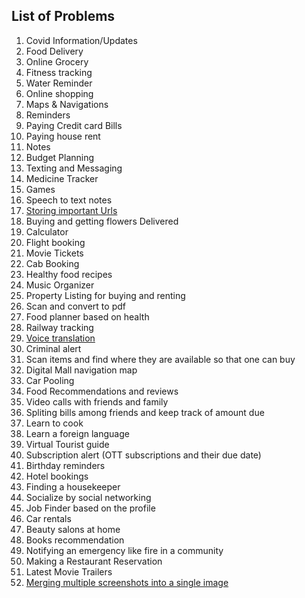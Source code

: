 ## List of Problems
1. Covid Information/Updates
2. Food Delivery
3. Online Grocery 
4. Fitness tracking
5. Water Reminder
6. Online shopping
7. Maps & Navigations
8. Reminders
9. Paying Credit card Bills
10. Paying house rent
11. Notes
12. Budget Planning
13. Texting and Messaging
14. Medicine Tracker
15. Games
16. Speech to text notes
17. [Storing important Urls](https://github.com/apeksha20/CS5520MobileApplicationDevelopment/blob/gh-pages/pages/2021-09-22-Brainstorm-URL-Store.md)
18. Buying and getting flowers Delivered
19. Calculator
20. Flight booking
21. Movie Tickets
22. Cab Booking
23. Healthy food recipes
24. Music Organizer
25. Property Listing for buying and renting
26. Scan and convert to pdf
27. Food planner based on health
28. Railway tracking 
29. [Voice translation](https://github.com/apeksha20/CS5520MobileApplicationDevelopment/blob/gh-pages/pages/2021-09-22-Brainstorm-Voice%20translation.md) 
30. Criminal alert 
31. Scan items and find where they are available so that one can buy
32. Digital Mall navigation map
33. Car Pooling 
34. Food Recommendations and reviews
35. Video calls with friends and family 
36. Spliting bills among friends and keep track of amount due
37. Learn to cook
38. Learn a foreign language
39. Virtual Tourist guide 
40. Subscription alert (OTT subscriptions and their due date)
41. Birthday reminders
42. Hotel bookings 
43. Finding a housekeeper 
44. Socialize by social networking 
45. Job Finder based on the profile
46. Car rentals 
47. Beauty salons at home 
48. Books recommendation
49. Notifying an emergency like fire in a community 
50. Making a Restaurant Reservation
51. Latest Movie Trailers
52. [Merging multiple screenshots into a single image](https://github.com/apeksha20/CS5520MobileApplicationDevelopment/blob/gh-pages/pages/2021-09-22-Merging-Screenshots.md)


